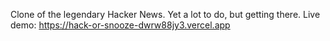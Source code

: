 Clone of the legendary Hacker News. Yet a lot to do, but getting there.
Live demo: https://hack-or-snooze-dwrw88jy3.vercel.app
